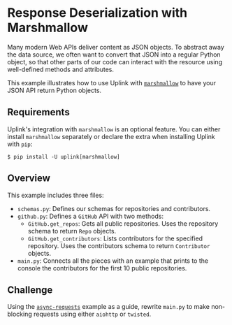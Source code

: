 # Response Deserialization with Marshmallow

Many modern Web APIs deliver content as JSON objects. To abstract away
the data source, we often want to convert that JSON into a regular
Python object, so that other parts of our code can interact with the
resource using well-defined methods and attributes.

This example illustrates how to use Uplink with
[`marshmallow`](https://marshmallow.readthedocs.io/en/latest/) to
have your JSON API return Python objects.


## Requirements

Uplink's integration with `marshmallow` is an optional feature. You
can either install `marshmallow` separately or declare the extra when
installing Uplink with ``pip``:

```
$ pip install -U uplink[marshmallow]
```

## Overview

This example includes three files:

- `schemas.py`: Defines our schemas for repositories and contributors.
- `github.py`: Defines a `GitHub` API with two methods:
    - `GitHub.get_repos`: Gets all public repositories. Uses the
        repository schema to return `Repo` objects.
    - `GitHub.get_contributors`: Lists contributors for the specified repository.
       Uses the contributors schema to return `Contributor` objects.
- `main.py`: Connects all the pieces with an example that prints to the
   console the contributors for the first 10 public repositories.

## Challenge
Using the [`async-requests`](../async-requests/) example
as a guide, rewrite `main.py` to make non-blocking requests using
either `aiohttp` or `twisted`.

